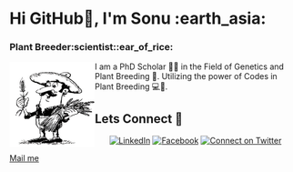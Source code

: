 <h1 align="left">Hi GitHub👋, I'm Sonu :earth_asia:</h1>

<h3 align="leftr">Plant Breeder:scientist::ear_of_rice: </h3>

<img align="left" width="150" height="150" src="https://github.com/sonulangaya/sonulangaya/blob/master/Breeder.png?raw=true"></a>


I am a PhD Scholar :scientist: in the Field of Genetics and Plant Breeding :ear_of_rice:.
Utilizing the power of Codes in Plant Breeding :computer::pencil:.

## **Lets Connect** :handshake:

<p align="center">
  <a href="https://linkedin.com/in/sonulangaya"><img alt="LinkedIn" src="https://img.shields.io/badge/LinkedIn-Black?style=for-the-badge&logo=linkedin"" /></a>
  <a href="https://facebook.com/sonulangaya"><img alt="Facebook" src="https://img.shields.io/badge/Facebook-black?style=for-the-badge&logo=facebook" /></a>
  <a href="https://twitter.com/intent/follow?screen_name=sonulangaya"><img src="https://img.shields.io/twitter/follow/sonulangaya?style=social&logo=twitter" alt="Connect on Twitter"></a>   
</p>
    
[Mail me](mailto:sonulangaya@yahoo.in)



